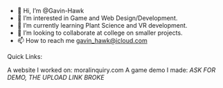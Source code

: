 - 👋 Hi, I’m @Gavin-Hawk
- 👀 I’m interested in Game and Web Design/Development.
- 🌱 I’m currently learning Plant Science and VR development.
- 💞️ I’m looking to collaborate at college on smaller projects.
- 📫 How to reach me gavin_hawk@icloud.com

Quick Links:

A website I worked on:
  moralinquiry.com
A game demo I made:
  *ASK FOR DEMO, THE UPLOAD LINK BROKE*

<!---
Gavin-Hawk/Gavin-Hawk is a ✨ special ✨ repository because its `README.md` (this file) appears on your GitHub profile.
You can click the Preview link to take a look at your changes.
--->
